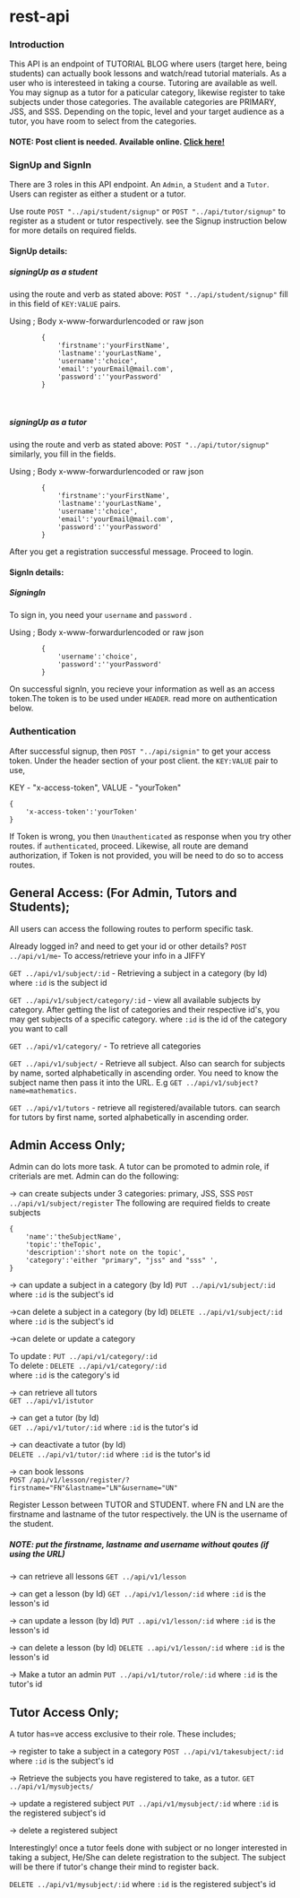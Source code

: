 # rest-api

### Introduction
This API is an endpoint of TUTORIAL BLOG where users (target here, being students) can actually book lessons and watch/read tutorial materials. As a user who is interesteed in taking a course. Tutoring are available as well. You may signup as a tutor for a paticular category, likewise register to take subjects under those categories. The available categories are PRIMARY, JSS, and SSS. Depending on the topic, level and your target audience as a tutor, you have room to select from the categories.
#### NOTE: Post client is needed. Available online. [Click here!](https://tut-blog-api.herokuapp.com/)


### SignUp and SignIn
There are 3 roles in this API endpoint. An `Admin`, a `Student` and a `Tutor`. Users can register as either a student or a tutor.

Use route `POST "../api/student/signup"` or `POST "../api/tutor/signup"` to register as a student or tutor respectively. see the Signup instruction below for more details on required fields.

#### SignUp details:
##### signingUp as a student
using the route and verb as stated above: `POST "../api/student/signup"`
fill in this field of `KEY:VALUE` pairs.

Using ; Body x-www-forwardurlencoded or raw json
```
        {
            'firstname':'yourFirstName',
            'lastname':'yourLastName',
            'username':'choice',
            'email':'yourEmail@mail.com',
            'password':''yourPassword'
        }
```
</br>

##### signingUp as a tutor
using the route and verb as stated above: `POST "../api/tutor/signup"`
similarly, you fill in the fields.

Using ; Body x-www-forwardurlencoded or raw json
```
        {
            'firstname':'yourFirstName',
            'lastname':'yourLastName',
            'username':'choice',
            'email':'yourEmail@mail.com',
            'password':''yourPassword'
        }
```
After you get a registration successful message. Proceed to login.

#### SignIn details:
##### SigningIn 
To sign in, you need your `username` and `password` .

Using ; Body x-www-forwardurlencoded or raw json

```
        {
            'username':'choice',
            'password':''yourPassword'
        }
```
On successful signIn, you recieve your information as well as an  access token.The token is to be used under `HEADER`. read more on authentication below. 

### Authentication
 After successful signup, then `POST "../api/signin"` to get your access token. Under the header section of your post client.
 the `KEY:VALUE` pair to use,

 KEY - "x-access-token",
 VALUE - "yourToken"
 ```
 {
     'x-access-token':'yourToken'
 }
```

If Token is wrong, you then `Unauthenticated` as response when you try other routes. if `authenticated`, proceed. Likewise, all route are demand authorization, if Token is not provided, you will be need to do so to access routes.


## General Access: (For Admin, Tutors and Students);

All users can access the following routes to perform specific task.

Already logged in? and need to get your id or other details? 
`POST ../api/v1/me`- To access/retrieve your info in a JIFFY

`GET ../api/v1/subject/:id` - Retrieving a subject in a category (by Id)
where `:id` is the subject id

`GET ../api/v1/subject/category/:id` - view all available subjects by category. After getting the list of categories and their respective id's, you may get subjects of a specific category. 
where `:id` is the id of the category you want to call

`GET ../api/v1/category/` - To retrieve all categories

`GET ../api/v1/subject/` - Retrieve all subject. Also can search for subjects by name, sorted alphabetically in ascending order.
You need to know the subject name then pass it into the URL.
E.g `GET ../api/v1/subject?name=mathematics.`

`GET ../api/v1/tutors` - retrieve all registered/available tutors. can search for tutors by first name, sorted alphabetically in ascending order.


## Admin Access Only;

Admin can do lots more task. A tutor can be promoted to admin role, if criterials are met. Admin can do the following:

-> can create subjects under 3 categories: primary, JSS, SSS
`POST ../api/v1/subject/register`
The following are required fields to create subjects
```
{
    'name':'theSubjectName',
    'topic':'theTopic',
    'description':'short note on the topic',
    'category':'either "primary", "jss" and "sss" ',
}

```

-> can update a subject in a category (by Id)
`PUT ../api/v1/subject/:id`     where `:id` is the subject's id

->can delete a subject in a category (by Id)
`DELETE ../api/v1/subject/:id`  where `:id` is the subject's id

->can delete or update a category

To update : `PUT ../api/v1/category/:id`</br>
To delete : `DELETE ../api/v1/category/:id` </br>
where `:id` is the category's id

-> can retrieve all tutors </br>
`GET ../api/v1/istutor`

-> can get a tutor (by Id) </br>
`GET ../api/v1/tutor/:id`   where `:id` is the tutor's id

-> can deactivate a tutor (by Id) </br>
`DELETE ../api/v1/tutor/:id`    where `:id` is the tutor's id

-> can book lessons</br>
`POST /api/v1/lesson/register/?firstname="FN"&lastname="LN"&username="UN"` </br>

Register Lesson between TUTOR and STUDENT. where FN and LN are the firstname and lastname of the tutor respectively. the UN is the username of the student.

##### NOTE: put the firstname, lastname and username without qoutes (if using the URL)

-> can retrieve all lessons
`GET ../api/v1/lesson`

-> can get a lesson (by Id)
`GET ../api/v1/lesson/:id`  where `:id` is the lesson's id

-> can update a lesson (by Id)
`PUT ..api/v1/lesson/:id`   where `:id` is the lesson's id

-> can delete a lesson (by Id)
`DELETE ..api/v1/lesson/:id`    where `:id` is the lesson's id

-> Make a tutor an admin
`PUT ../api/v1/tutor/role/:id`  where `:id` is the tutor's id


## Tutor Access Only;
A tutor has=ve access exclusive to their role. These includes;

-> register to take a subject in a category
`POST ../api/v1/takesubject/:id`    where `:id` is the subject's id

-> Retrieve the subjects you have registered to take, as a tutor.
`GET ../api/v1/mysubjects/`

-> update a registered subject
`PUT ../api/v1/mysubject/:id`   where `:id` is the registered subject's id

-> delete a registered subject </br>

 Interestingly! once a tutor feels done with subject or no longer interested in taking a subject, He/She can delete registration to the subject. The subject will be there if tutor's change their mind to register back.

`DELETE ../api/v1/mysubject/:id`    where `:id` is the registered subject's id

